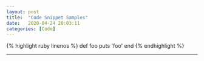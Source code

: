 ```yaml
---
layout: post
title:  "Code Snippet Samples"
date:   2020-04-24 20:03:11
categories: [Code]
---
```



{% highlight ruby linenos %}
def foo
  puts 'foo'
end
{% endhighlight %}

---